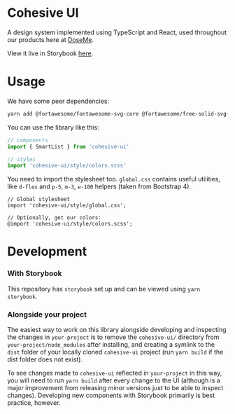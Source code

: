 # Cohesive UI

A design system implemented using TypeScript and React, used throughout our products here at [DoseMe](https://doseme-rx.com).

View it live in Storybook [here](https://doseme.github.io/cohesive-ui/).

# Usage

We have some peer dependencies:

```sh
yarn add @fortawesome/fontawesome-svg-core @fortawesome/free-solid-svg-icons @fortawesome/react-fontawesome moment react react-bootstrap react-dom
```

You can use the library like this:

```ts
// components
import { SmartList } from 'cohesive-ui'

// styles
import 'cohesive-ui/style/colors.scss'
```

You need to import the stylesheet too. `global.css` contains useful utilities, like `d-flex` and `p-5`, `m-3`, `w-100` helpers (taken from Bootstrap 4).

```
// Global stylesheet
import 'cohesive-ui/style/global.css';

// Optionally, get our colors:
@import 'cohesive-ui/style/colors.scss';
```

# Development 

### With Storybook

This repository has `storybook` set up and can be viewed using `yarn storybook`.

### Alongside your project

The easiest way to work on this library alongside developing and inspecting the changes in `your-project` is to remove the `cohesive-ui/` directory from `your-project/node_modules` after installing, and creating a symlink to the `dist` folder of your locally cloned `cohesive-ui` project (run `yarn build` if the dist folder does not exist).

To see changes made to `cohesive-ui` reflected in `your-project` in this way, you will need to run `yarn build` after every change to the UI (although is a major improvement from releasing minor versions just to be able to inspect changes). Developing new components with Storybook primarily is best practice, however.
